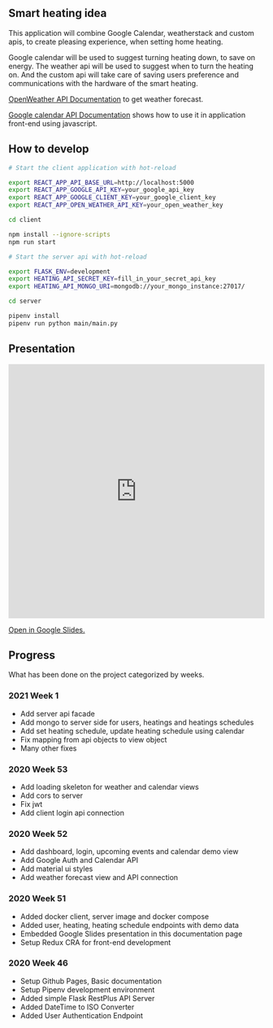## Smart heating idea

This application will combine Google Calendar, weatherstack and custom apis, to create pleasing experience, when setting home heating.

Google calendar will be used to suggest turning heating down, to save on energy. The weather api will be used to suggest when to turn the heating on. And the custom api will take care of saving users preference and communications with the hardware of the smart heating.

[OpenWeather API Documentation](https://openweathermap.org/api/one-call-api) to get weather forecast.

[Google calendar API Documentation](https://developers.google.com/calendar/quickstart/js) shows how to use it in application front-end using javascript.

## How to develop

```bash
# Start the client application with hot-reload

export REACT_APP_API_BASE_URL=http://localhost:5000
export REACT_APP_GOOGLE_API_KEY=your_google_api_key
export REACT_APP_GOOGLE_CLIENT_KEY=your_google_client_key
export REACT_APP_OPEN_WEATHER_API_KEY=your_open_weather_key

cd client

npm install --ignore-scripts
npm run start
```


```bash
# Start the server api with hot-reload

export FLASK_ENV=development
export HEATING_API_SECRET_KEY=fill_in_your_secret_api_key
export HEATING_API_MONGO_URI=mongodb://your_mongo_instance:27017/

cd server

pipenv install
pipenv run python main/main.py
```

## Presentation

<iframe
	src="https://docs.google.com/presentation/d/e/2PACX-1vSO904qsEWZtYYJj0k5hRa-N7hP1Nw7re1mie4I6P3UwPCWP2sxf8n5DNaUURPa8YMYT80HOB_rb-6w/embed?start=false&loop=false&delayms=60000"
	frameborder="0"
	allowfullscreen="true"
	mozallowfullscreen="true"
	webkitallowfullscreen="true"
	style="
		width: 100%;
		height: 500px;
	"
></iframe>

[Open in Google Slides.](https://docs.google.com/presentation/d/1CLocuMqYReHWZoPJi0ToZj_qzAQEAYn0Rd3DMnzcdIg/edit?usp=sharing)

## Progress

What has been done on the project categorized by weeks.

### 2021 Week 1

- Add server api facade
- Add mongo to server side for users, heatings and heatings schedules
- Add set heating schedule, update heating schedule using calendar
- Fix mapping from api objects to view object
- Many other fixes

### 2020 Week 53

- Add loading skeleton for weather and calendar views
- Add cors to server
- Fix jwt
- Add client login api connection

### 2020 Week 52

- Add dashboard, login, upcoming events and calendar demo view
- Add Google Auth and Calendar API
- Add material ui styles
- Add weather forecast view and API connection

### 2020 Week 51

- Added docker client, server image and docker compose
- Added user, heating, heating schedule endpoints with demo data
- Embedded Google Slides presentation in this documentation page
- Setup Redux CRA for front-end development

### 2020 Week 46

- Setup Github Pages, Basic documentation
- Setup Pipenv development environment
- Added simple Flask RestPlus API Server
- Added DateTime to ISO Converter
- Added User Authentication Endpoint

